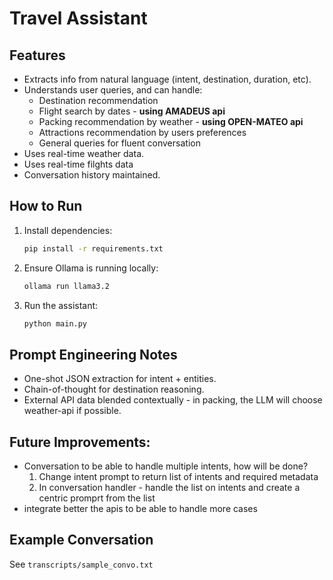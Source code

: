 # Travel Assistant

## Features
- Extracts info from natural language (intent, destination, duration, etc).
- Understands user queries, and can handle:
  - Destination recommendation
  - Flight search by dates - **using AMADEUS api**
  - Packing recommendation by weather - **using OPEN-MATEO api**
  - Attractions recommendation by users preferences
  - General queries for fluent conversation
- Uses real-time weather data.
- Uses real-time filghts data
- Conversation history maintained.

## How to Run
1. Install dependencies:
   ```bash
   pip install -r requirements.txt
   ```
2. Ensure Ollama is running locally:
   ```bash
   ollama run llama3.2
   ```
3. Run the assistant:
   ```bash
   python main.py
   ```

## Prompt Engineering Notes
- One-shot JSON extraction for intent + entities.
- Chain-of-thought for destination reasoning.
- External API data blended contextually - in packing, the LLM will choose weather-api if possible.

## Future Improvements:
- Conversation to be able to handle multiple intents, how will be done?
  1. Change intent prompt to return list of intents and required metadata
  2. In conversation handler - handle the list on intents and create a centric promprt from the list
- integrate better the apis to be able to handle more cases

## Example Conversation
See `transcripts/sample_convo.txt`
